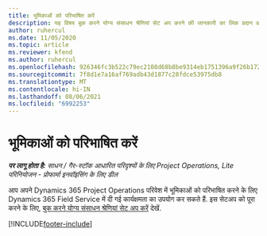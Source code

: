 ```yaml
---
title: भूमिकाओं को परिभाषित करें
description: यह विषय बुक करने योग्य संसाधन श्रेणियां सेट अप करने की जानकारी का लिंक प्रदान करता है.
author: ruhercul
ms.date: 11/05/2020
ms.topic: article
ms.reviewer: kfend
ms.author: ruhercul
ms.openlocfilehash: 926346fc3b522c79ec2108d68b8be9314eb1751396a9f26b172f01bad87f5f40
ms.sourcegitcommit: 7f8d1e7a16af769adb43d1877c28fdce53975db8
ms.translationtype: MT
ms.contentlocale: hi-IN
ms.lasthandoff: 08/06/2021
ms.locfileid: "6992253"
---
```

# <a name="define-roles"></a>भूमिकाओं को परिभाषित करें

_**पर लागू होता है:** साधन / गैर-स्टॉक आधारित परिदृश्यों के लिए Project Operations, Lite परिनियोजन - प्रोफार्मा इनवॉइसिंग के लिए डील_

आप अपने Dynamics 365 Project Operations परिवेश में भूमिकाओं को परिभाषित करने के लिए Dynamics 365 Field Service में दी गई कार्यक्षमता का उपयोग कर सकते हैं. इस सेटअप को पूरा करने के लिए, [बुक करने योग्य संसाधन श्रेणियां सेट अप करें](/dynamics365/field-service/set-up-bookable-resource-categories) देखें.


[!INCLUDE[footer-include](../includes/footer-banner.md)]